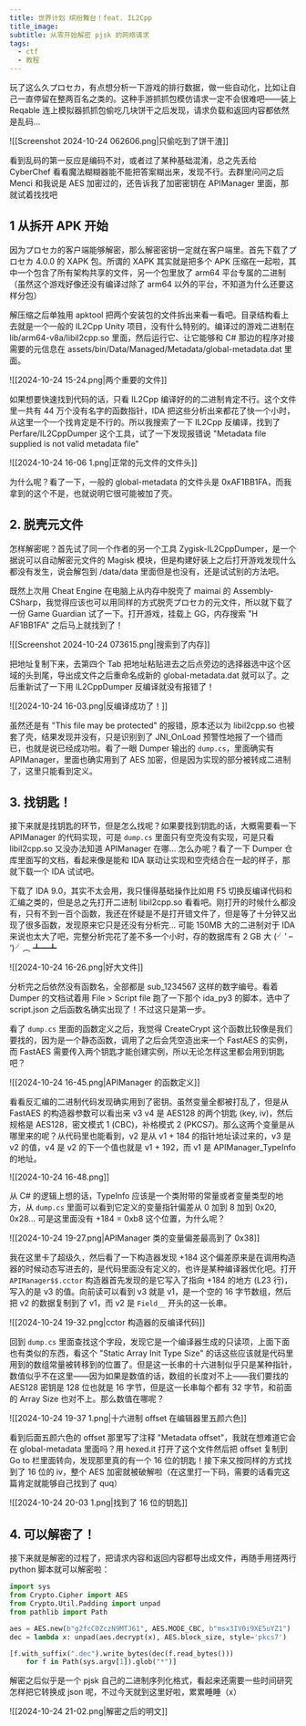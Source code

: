 ```yaml
---
title: 世界计划 缤纷舞台！feat. IL2Cpp
title_image: 
subtitle: 从零开始解密 pjsk 的网络请求
tags:
  - ctf
  - 教程
---
```

玩了这么久プロセカ，有点想分析一下游戏的排行数据，做一些自动化，比如让自己一直停留在整两百名之类的。这种手游抓抓包模仿请求一定不会很难吧——装上 Reqable 连上模拟器抓抓包偷吃几块饼干之后发现，请求负载和返回内容都依然是乱码...

![[Screenshot 2024-10-24 062606.png|只偷吃到了饼干渣]]

看到乱码的第一反应是编码不对，或者过了某种基础混淆，总之先丢给 CyberChef 看看魔法糊糊器能不能把答案糊出来，发现不行。去群里问问之后 Menci 和我说是 AES 加密过的，还告诉我了加密密钥在 APIManager 里面，那就试着找找吧

## 1 从拆开 APK 开始

因为プロセカ的客户端能够解密，那么解密密钥一定就在客户端里。首先下载了プロセカ 4.0.0 的 XAPK 包。所谓的 XAPK 其实就是把多个 APK 压缩在一起啦，其中一个包含了所有架构共享的文件，另一个包里放了 arm64 平台专属的二进制（虽然这个游戏好像还没有编译过除了 arm64 以外的平台，不知道为什么还要这样分包）

解压缩之后单独用 apktool 把两个安装包的文件拆出来看一看吧。目录结构看上去就是一个一般的 IL2Cpp Unity 项目，没有什么特别的。编译过的游戏二进制在 lib/arm64-v8a/libil2cpp.so 里面，然后运行它、让它能够和 C# 那边的程序对接需要的元信息在 assets/bin/Data/Managed/Metadata/global-metadata.dat 里面。

![[2024-10-24 15-24.png|两个重要的文件]]

如果想要快速找到代码的话，只看 IL2Cpp 编译好的的二进制肯定不行。这个文件里一共有 44 万个没有名字的函数指针，IDA 把这些分析出来都花了快一个小时，从这里一个一个找肯定是不行的。所以我搜索了一下 IL2Cpp 反编译，找到了 Perfare/IL2CppDumper 这个工具，试了一下发现报错说 "Metadata file supplied is not valid metadata file"

![[2024-10-24 16-06 1.png|正常的元文件的文件头]]

为什么呢？看了一下，一般的 global-metadata 的文件头是 0xAF1BB1FA，而我拿到的这个不是，也就说明它很可能被加了壳。

## 2. 脱壳元文件

怎样解密呢？首先试了同一个作者的另一个工具 Zygisk-IL2CppDumper，是一个据说可以自动解密元文件的 Magisk 模块，但是构建好装上之后打开游戏发现什么都没有发生，说会解包到 /data/data 里面但是也没有，还是试试别的方法吧。

既然上次用 Cheat Engine 在电脑上从内存中脱壳了 maimai 的 Assembly-CSharp，我觉得应该也可以用同样的方式脱壳プロセカ的元文件，所以就下载了一份 Game Guardian 试了一下。打开游戏，挂载上 GG，内存搜索 "H AF1BB1FA" 之后马上就找到了！

![[Screenshot 2024-10-24 073615.png|搜索到了内存]]

把地址复制下来，去第四个 Tab 把地址粘贴进去之后点旁边的选择器选中这个区域的头到尾，导出成文件之后重命名成新的 global-metadata.dat 就可以了。之后重新试了一下用 IL2CppDumper 反编译就没有报错了！

![[2024-10-24 16-03.png|反编译成功了！]]

虽然还是有 "This file may be protected" 的报错，原本还以为 libil2cpp.so 也被套了壳，结果发现并没有，只是识别到了 JNI_OnLoad 预警性地报了一个错而已，也就是说已经成功啦。看了一眼 Dumper 输出的 `dump.cs`，里面确实有 APIManager，里面也确实用到了 AES 加密，但是因为实现的部分被转成二进制了，这里只能看到定义。

## 3. 找钥匙！

接下来就是找钥匙的环节，但是怎么找呢？如果要找到钥匙的话，大概需要看一下 APIManager 的代码实现，可是 `dump.cs` 里面只有空壳没有实现，可是只看 libil2cpp.so 又没办法知道 APIManager 在哪... 怎么办呢？看了一下 Dumper 仓库里面写的文档，看起来像是能和 IDA 联动让实现和空壳结合在一起的样子，那就下载一个 IDA 试试吧。

下载了 IDA 9.0，其实不太会用，我只懂得基础操作比如用 F5 切换反编译代码和汇编之类的，但是总之先打开二进制 libil2cpp.so 看看吧。刚打开的时候什么都没有，只有不到一百个函数，我还在怀疑是不是打开错文件了，但是等了十分钟又出现了很多函数，发现原来它只是还没有分析完... 可能 150MB 大的二进制对于 IDA 来说也太大了吧，完整分析完花了差不多一个小时，存的数据库有 2 GB 大 (╯’ – ‘)╯︵ ┻━┻

![[2024-10-24 16-26.png|好大文件]]

分析完之后依然没有函数名，全部都是 sub_1234567 这样的数字编号。看着 Dumper 的文档试着用 File > Script file 跑了一下那个 ida_py3 的脚本，选中了 script.json 之后函数名确实出现了！不过这只是第一步。

看了 `dump.cs` 里面的函数定义之后，我觉得 CreateCrypt 这个函数比较像是我们要找的，因为是一个静态函数，调用了之后会凭空造出来一个 FastAES 的实例，而 FastAES 需要传入两个钥匙才能创建实例，所以无论怎样这里都会用到钥匙吧？

![[2024-10-24 16-45.png|APIManager 的函数定义]]

看看反汇编的二进制代码发现确实用到了密钥。虽然变量全都被打乱了，但是从 FastAES 的构造器参数可以看出来 v3 v4 是 AES128 的两个钥匙 (key, iv)，然后规格是 AES128，密文模式 1 (CBC)，补格模式 2 (PKCS7)。那么这两个变量是从哪里来的呢？从代码里也能看到，v2 是从 v1 + 184 的指针地址读过来的，v3 是 v2 的值，v4 是 v2 的下一个值也就是 v1 + 192，而 v1 是 APIManager_TypeInfo 的地址。

![[2024-10-24 16-48.png]]

从 C# 的逻辑上想的话，TypeInfo 应该是一个类附带的常量或者变量类型的地方，从 `dump.cs` 里面可以看到它定义的变量指针偏差从 0 加到 8 加到 0x20, 0x28... 可是这里面没有 +184 = 0xb8 这个位置，为什么呢？

![[2024-10-24 19-27.png|APIManager 类的变量偏差最高到了 0x38]]

我在这里卡了超级久，然后看了一下构造器发现 +184 这个偏差原来是在调用构造器的时候动态写进去的，是代码里面没有定义的，也许是某种编译器优化吧。打开 `APIManager$$.cctor` 构造器首先发现的是它写入了指向 +184 的地方 (L23 行)，写入的是 v3 的值。向前读可以看到 v3 就是 v1，是一个空的 16 字节数组，然后把 v2 的数据复制到了 v1，而 v2 是 `Field__` 开头的这一长串。

![[2024-10-24 19-32.png|cctor 构造器的反编译代码]]

回到 `dump.cs` 里面查找这个字段，发现它是一个编译器生成的只读项，上面下面也有类似的东西，看这个 "Static Array Init Type Size" 的话这些应该就是代码里用到的数组常量被转移到的位置了。但是这一长串的十六进制似乎只是某种指针，数值似乎不在这里——因为如果是数值的话，数组的长度对不上——我们要找的 AES128 密钥是 128 位也就是 16 字节，但是这一长串每个都有 32 字节，和前面的 Array Size 也对不上。那么数值在哪呢？

![[2024-10-24 19-37 1.png|十六进制 offset 在编辑器里五颜六色]]

看到后面五颜六色的 offset 那里写了注释 "Metadata offset"，我就在想难道它会在 global-metadata 里面吗？用 hexed.it 打开了这个文件然后把 offset 复制到 Go to 栏里面转向，发现那里真的有一个 16 位的钥匙！接下来又按同样的方式找到了 16 位的 iv，整个 AES 加密就被破解啦（在这里打一下码，需要的话看完这篇肯定就能够自己找到了 quq）

![[2024-10-24 20-03 1.png|找到了 16 位的钥匙]]

## 4. 可以解密了！

接下来就是解密的过程了，把请求内容和返回内容都导出成文件，再随手用搓两行 python 脚本就可以解密啦：

```python
import sys
from Crypto.Cipher import AES
from Crypto.Util.Padding import unpad
from pathlib import Path

aes = AES.new(b"g2fcC0ZczN9MTJ61", AES.MODE_CBC, b"msx3IV0i9XE5uYZ1")
dec = lambda x: unpad(aes.decrypt(x), AES.block_size, style='pkcs7')

[f.with_suffix(".dec").write_bytes(dec(f.read_bytes())) 
    for f in Path(sys.argv[1]).glob("*")]
```

解密之后似乎是一个 pjsk 自己的二进制序列化格式，看起来还需要一些时间研究怎样把它转换成 json 呢，不过今天就到这里好啦，累累睡睡（x）

![[2024-10-24 21-02.png|解密之后的明文]]



